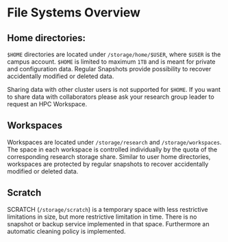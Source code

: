 # File Systems Overview

## Home directories:
`$HOME` directories are located under `/storage/home/$USER`, where `$USER` is the campus account. `$HOME` is limited to maximum `1TB` and is meant for private and configuration data. Regular Snapshots provide possibility to recover accidentally modified or deleted data.

Sharing data with other cluster users is not supported for `$HOME`. If you want to share data with collaborators please ask your research group leader to request an HPC Workspace.

## Workspaces

Workspaces are located under `/storage/research` and `/storage/workspaces`. The
space in each workspace is controlled individually by the quota of the
corresponding research storage share. Similar to user home directories,
workspaces are protected by regular snapshots to recover accidentally modified
or deleted data.

## Scratch
SCRATCH (`/storage/scratch`) is a temporary space with less restrictive limitations in size, but more restrictive limitation in time. There is no snapshot or backup service implemented in that space. Furthermore an automatic cleaning policy is implemented.
